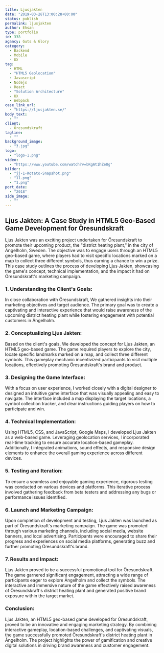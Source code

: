 ```yaml
---
title: Ljusjakten
date: "2019-03-28T13:00:28+00:00"
status: publish
permalink: ljusjakten
author: Ehsan
type: portfolio
id: 338
agancy: Guts & Glory
category:
  - Backend
  - Mobile
  - UX
tag:
  - HTML
  - "HTML5 Geolocation"
  - Javascript
  - Nodejs
  - React
  - "Solution Architecture"
  - UX
  - Webpack
case_link_url:
  - "https://ljusjakten.se/"
body_text:
  - ""
client:
  - Öresundskraft
tagline:
  - ""
background_image:
  - "3.jpg"
logo:
  - "logo-1.png"
video:
  - "https://www.youtube.com/watch?v=bKgAt1hZeUg"
bilder:
  - "jj-1-Rotato-Snapshot.png"
  - "11.png"
  - "1.png"
port_date:
  - "2018"
side_image:
  - ""
---
```


 <h2>Ljus Jakten: A Case Study in HTML5 Geo-Based Game Development for Öresundskraft</h2>
  <p>
    Ljus Jakten was an exciting project undertaken for Öresundskraft to promote their upcoming product, the "district heating plant," in the city of Ängelholm, Sweden. The objective was to engage users through an HTML5 geo-based game, where players had to visit specific locations marked on a map to collect three different symbols, thus earning a chance to win a prize. This case study outlines the process of developing Ljus Jakten, showcasing the game's concept, technical implementation, and the impact it had on Öresundskraft's marketing campaign.
  </p>

  <h3>1. Understanding the Client's Goals:</h3>
  <p>
    In close collaboration with Öresundskraft, We gathered insights into their marketing objectives and target audience. The primary goal was to create a captivating and interactive experience that would raise awareness of the upcoming district heating plant while fostering engagement with potential customers in Ängelholm.
  </p>

  <h3>2. Conceptualizing Ljus Jakten:</h3>
  <p>
    Based on the client's goals, We developed the concept for Ljus Jakten, an HTML5 geo-based game. The game required players to explore the city, locate specific landmarks marked on a map, and collect three different symbols. This gameplay mechanic incentivized participants to visit multiple locations, effectively promoting Öresundskraft's brand and product.
  </p>

  <h3>3. Designing the Game Interface:</h3>
  <p>
    With a focus on user experience, I worked closely with a digital designer to designed an intuitive game interface that was visually appealing and easy to navigate. The interface included a map displaying the target locations, a symbol collection tracker, and clear instructions guiding players on how to participate and win.
  </p>

  <h3>4. Technical Implementation:</h3>
  <p>
    Using HTML5, CSS, and JavaScript, Google Maps, I developed Ljus Jakten as a web-based game. Leveraging geolocation services, I incorporated real-time tracking to ensure accurate location-based gameplay. Additionally, I integrated animations, sound effects, and responsive design elements to enhance the overall gaming experience across different devices.
  </p>

  <h3>5. Testing and Iteration:</h3>
  <p>
    To ensure a seamless and enjoyable gaming experience, rigorous testing was conducted on various devices and platforms. This iterative process involved gathering feedback from beta testers and addressing any bugs or performance issues identified. 
  </p>

  <h3>6. Launch and Marketing Campaign:</h3>
  <p>
    Upon completion of development and testing, Ljus Jakten was launched as part of Öresundskraft's marketing campaign. The game was promoted through various marketing channels, including social media, website banners, and local advertising. Participants were encouraged to share their progress and experiences on social media platforms, generating buzz and further promoting Öresundskraft's brand.
  </p>

  <h3>7. Results and Impact:</h3>
  <p>
    Ljus Jakten proved to be a successful promotional tool for Öresundskraft. The game garnered significant engagement, attracting a wide range of participants eager to explore Ängelholm and collect the symbols. The interactive and immersive nature of the game effectively raised awareness of Öresundskraft's district heating plant and generated positive brand exposure within the target market.
  </p>

  <h3>Conclusion:</h3>
  <p>
    Ljus Jakten, an HTML5 geo-based game developed for Öresundskraft, proved to be an innovative and engaging marketing strategy. By combining interactive gameplay, location-based challenges, and captivating visuals, the game successfully promoted Öresundskraft's district heating plant in Ängelholm. The project highlights the power of gamification and creative digital solutions in driving brand awareness and customer engagement.
  </p>
